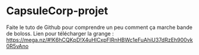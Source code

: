 # CapsuleCorp-projet
Faite le tuto de Github pour comprendre un peu comment ça marche bande de boloss.
Lien pour télécharger la grange : 
https://mega.nz/#!K6hCQKpD!X4uHlCxpFIRnHBWc1eFuAhiU37dRzEh900vk0R5vAno
